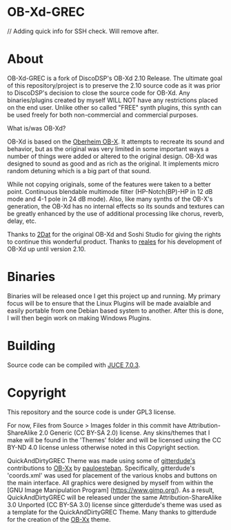 # OB-Xd-GREC

// Adding quick info for SSH check. Will remove after.

# About
OB-Xd-GREC is a fork of DiscoDSP's OB-Xd 2.10 Release. The ultimate goal of this repository/project is to preserve the 2.10 source code as it was prior to DiscoDSP's decision to close the source code for OB-Xd. Any binaries/plugins created by myself WILL NOT have any restrictions placed on the end user. Unlike other so called "FREE" synth plugins, this synth can be used freely for both non-commercial and commercial purposes.

What is/was OB-Xd?

OB-Xd is based on the [Oberheim OB-X](https://wikipedia.org/wiki/Oberheim_OB-X). It attempts to recreate its sound and behavior, but as the original was very limited in some important ways a number of things were added or altered to the original design. OB-Xd was designed to sound as good and as rich as the original. It implements micro random detuning which is a big part of that sound.

While not copying originals, some of the features were taken to a better point. Continuous blendable multimode filter (HP-Notch(BP)-HP in 12 dB mode and 4-1 pole in 24 dB mode). Also, like many synths of the OB-X's generation, the OB-Xd has no internal effects so its sounds and textures can be greatly enhanced by the use of additional processing like chorus, reverb, delay, etc.

Thanks to [2Dat](https://github.com/2DaT/Obxd) for the original OB-Xd and Soshi Studio for giving the rights to continue this wonderful product. Thanks to [reales](https://github.com/reales/OB-Xd) for his development of OB-Xd up until version 2.10. 

# Binaries

Binaries will be released once I get this project up and running. My primary focus will be to ensure that the Linux Plugins will be made avaialble and easily portable from one Debian based system to another. After this is done, I will then begin work on making Windows Plugins. 

# Building

Source code can be compiled with [JUCE 7.0.3](https://github.com/juce-framework/JUCE/releases/tag/7.0.3).


# Copyright

This repository and the source code is under GPL3 license.

For now, Files from Source > Images folder in this commit have Attribution-ShareAlike 2.0 Generic (CC BY-SA 2.0) license. Any skins/themes that I make will be found in the 'Themes' folder and will be licensed using the CC BY-ND 4.0 license unless otherwise noted in this Copyright section.

QuickAndDirtyGREC Theme was made using some of [gitterdude's](https://github.com/gitterdude) contributions to [OB-Xx](https://github.com/pauloesteban/OB-Xx) by [pauloesteban](https://github.com/pauloesteban). Specifically, gitterdude's 'coords.xml' was used for placement of the various knobs and buttons on the main interface. All graphics were designed by myself from within the [GNU Image Manipulation Program] (https://www.gimp.org/). As a result, QuickAndDirtyGREC will be released under the same Attribution-ShareAlike 3.0 Unported (CC BY-SA 3.0) license since gitterdude's theme was used as a template for the QuickAndDirtyGREC Theme. Many thanks to gitterdude for the creation of the [OB-Xx](https://github.com/pauloesteban/OB-Xx) theme.
